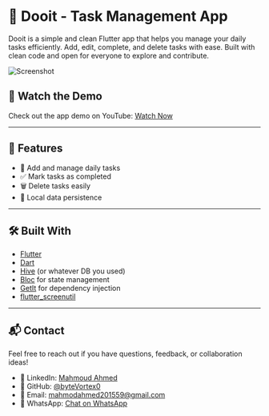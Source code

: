 # 📝 Dooit - Task Management App

Dooit is a simple and clean Flutter app that helps you manage your daily tasks efficiently. Add, edit, complete, and delete tasks with ease. Built with clean code and open for everyone to explore and contribute.

![Screenshot](screenshots/main_screen.png) 

## 🎥 Watch the Demo
Check out the app demo on YouTube: [Watch Now](https://www.youtube.com/watch?v=YOUR_VIDEO_ID)

---

## 🚀 Features

- 🧠 Add and manage daily tasks
- ✅ Mark tasks as completed
- 🗑️ Delete tasks easily
- 💾 Local data persistence

---

## 🛠️ Built With

- [Flutter](https://flutter.dev/)
- [Dart](https://dart.dev/)
- [Hive](https://docs.hivedb.dev/) (or whatever DB you used)
- [Bloc](https://bloclibrary.dev/) for state management
- [GetIt](https://pub.dev/packages/get_it) for dependency injection
- [flutter_screenutil](https://pub.dev/packages/flutter_screenutil)

---

## 📬 Contact

Feel free to reach out if you have questions, feedback, or collaboration ideas!

- 💼 LinkedIn: [Mahmoud Ahmed](https://www.linkedin.com/in/mahmoud-ahmed-484100212/)
- 🐙 GitHub: [@byteVortex0](https://github.com/byteVortex0)
- 📧 Email: mahmodahmed201559@gmail.com
- 💬 WhatsApp: [Chat on WhatsApp](https://wa.me/201018452234)

